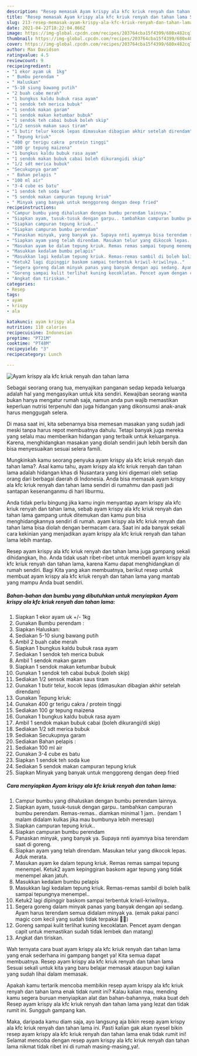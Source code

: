 ```yaml
---
description: "Resep memasak Ayam krispy ala kfc kriuk renyah dan tahan lama Sederhana dan Mudah Dibuat"
title: "Resep memasak Ayam krispy ala kfc kriuk renyah dan tahan lama Sederhana dan Mudah Dibuat"
slug: 213-resep-memasak-ayam-krispy-ala-kfc-kriuk-renyah-dan-tahan-lama-sederhana-dan-mudah-dibuat
date: 2021-04-22T18:22:04.066Z
image: https://img-global.cpcdn.com/recipes/203764cba15f4399/680x482cq70/ayam-krispy-ala-kfc-kriuk-renyah-dan-tahan-lama-foto-resep-utama.jpg
thumbnail: https://img-global.cpcdn.com/recipes/203764cba15f4399/680x482cq70/ayam-krispy-ala-kfc-kriuk-renyah-dan-tahan-lama-foto-resep-utama.jpg
cover: https://img-global.cpcdn.com/recipes/203764cba15f4399/680x482cq70/ayam-krispy-ala-kfc-kriuk-renyah-dan-tahan-lama-foto-resep-utama.jpg
author: Max Davidson
ratingvalue: 4.5
reviewcount: 9
recipeingredient:
- "1 ekor ayam uk  1kg"
- " Bumbu perendam "
- " Haluskan"
- "5-10 siung bawang putih"
- "2 buah cabe merah"
- "1 bungkus kaldu bubuk rasa ayam"
- "1 sendok teh merica bubuk"
- "1 sendok makan garam"
- "1 sendok makan ketumbar bubuk"
- "1 sendok teh cabai bubuk boleh skip"
- "1/2 sensok makan saus tiram"
- "1 butir telur kocok lepas dimasukan dibagian akhir setelah direndam"
- " Tepung kriuk"
- "400 gr terigu cakra  protein tinggi"
- "100 gr tepung maizena"
- "1 bungkus kaldu bubuk rasa ayam"
- "1 sendok makan bubuk cabai boleh dikurangidi skip"
- "1/2 sdt merica bubuk"
- "Secukupnya garam"
- " Bahan pelapis "
- "100 ml air"
- "3-4 cube es batu"
- "1 sendok teh soda kue"
- "5 sendok makan campuran tepung kriuk"
- " Minyak yang banyak untuk menggoreng dengan deep fried"
recipeinstructions:
- "Campur bumbu yang dihaluskan dengan bumbu perendam lainnya."
- "Siapkan ayam, tusuk-tusuk dengan garpu.. tambahkan campuran bumbu perendam. Remas-remas.. diamkan minimal 1 jam.. (rendam 1 malam didalam kulkas jika mau bumbunya lebih meresap)"
- "Siapkan campuran tepung kriuk.."
- "Siapkan campuran bumbu perendam"
- "Panaskan minyak, yang banyak ya. Supaya nnti ayamnya bisa terendam saat di goreng."
- "Siapkan ayam yang telah direndam. Masukan telur yang dikocok lepas. Aduk merata."
- "Masukan ayam ke dalam tepung kriuk. Remas remas sampai tepung menempel. Ketuk2 ayam kepinggiran baskom agar tepung yang tidak menempel akan jatuh."
- "Masukkan kedalam bumbu pelapis"
- "Masukkan lagi kedalam tepung kriuk. Remas-remas sambil di boleh balik sampai tepungnya menempel.."
- "Ketuk2 lagi dipinggir baskom sampai terbentuk kriwil-kriwilnya.."
- "Segera goreng dalam minyak panas yang banyak dengan api sedang. Ayam harus terendam semua didalam minyak ya. (emak pakai panci magic com kecil yang sudah tidak terpakai 😬😬)"
- "Goreng sampai kulit terlihat kuning kecoklatan. Pencet ayam dengan capit untuk memastikan sudah tidak lembek dan matang)"
- "Angkat dan tiriskan."
categories:
- Resep
tags:
- ayam
- krispy
- ala

katakunci: ayam krispy ala 
nutrition: 110 calories
recipecuisine: Indonesian
preptime: "PT21M"
cooktime: "PT48M"
recipeyield: "3"
recipecategory: Lunch

---
```



![Ayam krispy ala kfc kriuk renyah dan tahan lama](https://img-global.cpcdn.com/recipes/203764cba15f4399/680x482cq70/ayam-krispy-ala-kfc-kriuk-renyah-dan-tahan-lama-foto-resep-utama.jpg)

Sebagai seorang orang tua, menyajikan panganan sedap kepada keluarga adalah hal yang mengasyikan untuk kita sendiri. Kewajiban seorang  wanita bukan hanya mengatur rumah saja, namun anda pun wajib memastikan keperluan nutrisi terpenuhi dan juga hidangan yang dikonsumsi anak-anak harus menggugah selera.

Di masa  saat ini, kita sebenarnya bisa memesan masakan yang sudah jadi meski tanpa harus repot membuatnya dahulu. Tetapi banyak juga mereka yang selalu mau memberikan hidangan yang terbaik untuk keluarganya. Karena, menghidangkan masakan yang diolah sendiri jauh lebih bersih dan bisa menyesuaikan sesuai selera famili. 



Mungkinkah kamu seorang penyuka ayam krispy ala kfc kriuk renyah dan tahan lama?. Asal kamu tahu, ayam krispy ala kfc kriuk renyah dan tahan lama adalah hidangan khas di Nusantara yang kini digemari oleh setiap orang dari berbagai daerah di Indonesia. Anda bisa memasak ayam krispy ala kfc kriuk renyah dan tahan lama sendiri di rumahmu dan pasti jadi santapan kesenanganmu di hari liburmu.

Anda tidak perlu bingung jika kamu ingin menyantap ayam krispy ala kfc kriuk renyah dan tahan lama, sebab ayam krispy ala kfc kriuk renyah dan tahan lama gampang untuk ditemukan dan kamu pun bisa menghidangkannya sendiri di rumah. ayam krispy ala kfc kriuk renyah dan tahan lama bisa diolah dengan bermacam cara. Saat ini ada banyak sekali cara kekinian yang menjadikan ayam krispy ala kfc kriuk renyah dan tahan lama lebih mantap.

Resep ayam krispy ala kfc kriuk renyah dan tahan lama juga gampang sekali dihidangkan, lho. Anda tidak usah ribet-ribet untuk membeli ayam krispy ala kfc kriuk renyah dan tahan lama, karena Kamu dapat menghidangkan di rumah sendiri. Bagi Kita yang akan membuatnya, berikut resep untuk membuat ayam krispy ala kfc kriuk renyah dan tahan lama yang mantab yang mampu Anda buat sendiri.

<!--inarticleads1-->

##### Bahan-bahan dan bumbu yang dibutuhkan untuk menyiapkan Ayam krispy ala kfc kriuk renyah dan tahan lama:

1. Siapkan 1 ekor ayam uk +/- 1kg
1. Gunakan  Bumbu perendam :
1. Siapkan  Haluskan:
1. Sediakan 5-10 siung bawang putih
1. Ambil 2 buah cabe merah
1. Siapkan 1 bungkus kaldu bubuk rasa ayam
1. Sediakan 1 sendok teh merica bubuk
1. Ambil 1 sendok makan garam
1. Siapkan 1 sendok makan ketumbar bubuk
1. Gunakan 1 sendok teh cabai bubuk (boleh skip)
1. Sediakan 1/2 sensok makan saus tiram
1. Gunakan 1 butir telur, kocok lepas (dimasukan dibagian akhir setelah direndam)
1. Gunakan  Tepung kriuk:
1. Gunakan 400 gr terigu cakra / protein tinggi
1. Sediakan 100 gr tepung maizena
1. Gunakan 1 bungkus kaldu bubuk rasa ayam
1. Ambil 1 sendok makan bubuk cabai (boleh dikurangi/di skip)
1. Sediakan 1/2 sdt merica bubuk
1. Sediakan Secukupnya garam
1. Sediakan  Bahan pelapis :
1. Sediakan 100 ml air
1. Gunakan 3-4 cube es batu
1. Siapkan 1 sendok teh soda kue
1. Sediakan 5 sendok makan campuran tepung kriuk
1. Siapkan  Minyak yang banyak untuk menggoreng dengan deep fried




<!--inarticleads2-->

##### Cara menyiapkan Ayam krispy ala kfc kriuk renyah dan tahan lama:

1. Campur bumbu yang dihaluskan dengan bumbu perendam lainnya.
1. Siapkan ayam, tusuk-tusuk dengan garpu.. tambahkan campuran bumbu perendam. Remas-remas.. diamkan minimal 1 jam.. (rendam 1 malam didalam kulkas jika mau bumbunya lebih meresap)
1. Siapkan campuran tepung kriuk..
1. Siapkan campuran bumbu perendam
1. Panaskan minyak, yang banyak ya. Supaya nnti ayamnya bisa terendam saat di goreng.
1. Siapkan ayam yang telah direndam. Masukan telur yang dikocok lepas. Aduk merata.
1. Masukan ayam ke dalam tepung kriuk. Remas remas sampai tepung menempel. Ketuk2 ayam kepinggiran baskom agar tepung yang tidak menempel akan jatuh.
1. Masukkan kedalam bumbu pelapis
1. Masukkan lagi kedalam tepung kriuk. Remas-remas sambil di boleh balik sampai tepungnya menempel..
1. Ketuk2 lagi dipinggir baskom sampai terbentuk kriwil-kriwilnya..
1. Segera goreng dalam minyak panas yang banyak dengan api sedang. Ayam harus terendam semua didalam minyak ya. (emak pakai panci magic com kecil yang sudah tidak terpakai 😬😬)
1. Goreng sampai kulit terlihat kuning kecoklatan. Pencet ayam dengan capit untuk memastikan sudah tidak lembek dan matang)
1. Angkat dan tiriskan.




Wah ternyata cara buat ayam krispy ala kfc kriuk renyah dan tahan lama yang enak sederhana ini gampang banget ya! Kita semua dapat membuatnya. Resep ayam krispy ala kfc kriuk renyah dan tahan lama Sesuai sekali untuk kita yang baru belajar memasak ataupun bagi kalian yang sudah lihai dalam memasak.

Apakah kamu tertarik mencoba membikin resep ayam krispy ala kfc kriuk renyah dan tahan lama enak tidak rumit ini? Kalau kalian mau, mending kamu segera buruan menyiapkan alat dan bahan-bahannya, maka buat deh Resep ayam krispy ala kfc kriuk renyah dan tahan lama yang lezat dan tidak rumit ini. Sungguh gampang kan. 

Maka, daripada kamu diam saja, ayo langsung aja bikin resep ayam krispy ala kfc kriuk renyah dan tahan lama ini. Pasti kalian gak akan nyesel bikin resep ayam krispy ala kfc kriuk renyah dan tahan lama enak tidak rumit ini! Selamat mencoba dengan resep ayam krispy ala kfc kriuk renyah dan tahan lama nikmat tidak ribet ini di rumah masing-masing,ya!.

